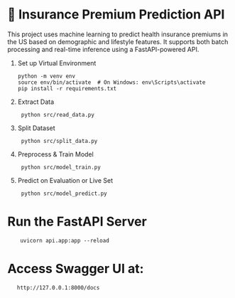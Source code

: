 # 🏥 Insurance Premium Prediction API

This project uses machine learning to predict health insurance premiums in the US based on demographic and lifestyle features. It supports both batch processing and real-time inference using a FastAPI-powered API.

1. Set up Virtual Environment
   
       python -m venv env
       source env/bin/activate  # On Windows: env\Scripts\activate
       pip install -r requirements.txt
2. Extract Data

        python src/read_data.py
3. Split Dataset
        
        python src/split_data.py
4. Preprocess & Train Model

        python src/model_train.py
4. Predict on Evaluation or Live Set

        python src/model_predict.py
# Run the FastAPI Server
        uvicorn api.app:app --reload
# Access Swagger UI at:
       http://127.0.0.1:8000/docs
